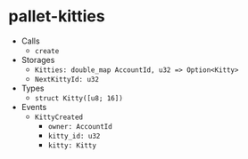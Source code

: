 # pallet-kitties
- Calls
  - `create`
- Storages
  - `Kitties: double_map AccountId, u32 => Option<Kitty>`
  - `NextKittyId: u32`
- Types
  - `struct Kitty([u8; 16])`
- Events
  - `KittyCreated`
    - `owner: AccountId`
    - `kitty_id: u32`
    - `kitty: Kitty`
